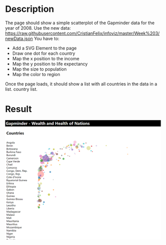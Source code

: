 # Description
The page should show a simple scatterplot of the Gapminder data for the year of 2008.
Use the new data: https://raw.githubusercontent.com/CristianFelix/infoviz/master/Week%203/newData.json
You have to:
- Add a SVG Element to the page
- Draw one dot for each country
- Map the x position to the income
- Map the y position to life expectancy
- Map the size to population
- Map the color to region

Once the page loads, it should show a list with all countries in the data in a list. country list.
# Result
![Result](https://github.com/miniwangdali/D3-Assignment/blob/master/Assignment3/result.png?raw=true)
